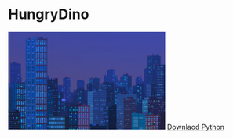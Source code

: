 # HungryDino
<img src="https://github.com/aallen7131/HungryDino/blob/master/Hungry%20Dino/city.png" height="200px">
<a href= "https://www.python.org/downloads/">Downlaod Python</a>
